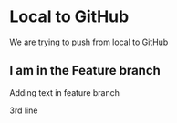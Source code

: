 # Local to GitHub
We are trying to push from local to GitHub


## I am in the Feature branch
Adding text in feature branch

3rd line

